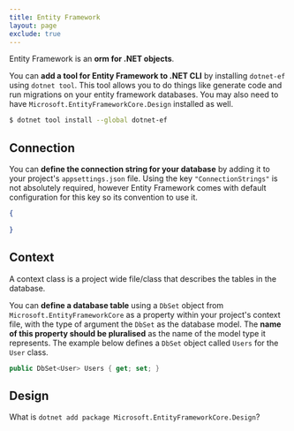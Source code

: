 ```yaml
---
title: Entity Framework
layout: page
exclude: true
---
```


Entity Framework is an **orm for .NET objects**.

You can **add a tool for Entity Framework to .NET CLI** by installing `dotnet-ef` using `dotnet tool`. This tool allows you to do things like generate code and run migrations on your entity framework databases. You may also need to have `Microsoft.EntityFrameworkCore.Design` installed as well.
```bash
$ dotnet tool install --global dotnet-ef
```

## Connection

You can **define the connection string for your database** by adding it to your project's `appsettings.json` file. Using the key `"ConnectionStrings"` is not absolutely required, however Entity Framework comes with default configuration for this key so its convention to use it.
```json
{
  
}
```

## Context

A context class is a project wide file/class that describes the tables in the database.

You can **define a database table** using a `DbSet` object from `Microsoft.EntityFrameworkCore` as a property within your project's context file, with the type of argument the `DbSet` as the database model. The **name of this property should be pluralised** as the name of the model type it represents. The example below defines a `DbSet` object called `Users` for the `User` class.
```csharp
public DbSet<User> Users { get; set; }
```

## Design

What is `dotnet add package Microsoft.EntityFrameworkCore.Design`?
<!--stackedit_data:
eyJoaXN0b3J5IjpbNjM4NjExNDE5LC02NzA2Nzg1MDUsLTQ5MT
Q5OTM3NiwxNjEwNTgwMTgyXX0=
-->